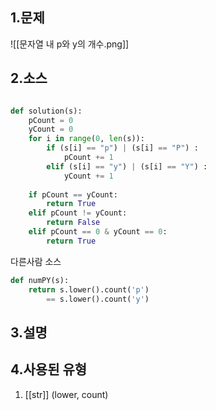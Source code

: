 ## 1.문제
![[문자열 내 p와 y의 개수.png]]
## 2.소스
```python

def solution(s):
    pCount = 0
    yCount = 0
    for i in range(0, len(s)):
        if (s[i] == "p") | (s[i] == "P") :
            pCount += 1
        elif (s[i] == "y") | (s[i] == "Y") :
            yCount += 1
            
    if pCount == yCount:
        return True
    elif pCount != yCount:
        return False
    elif pCount == 0 & yCount == 0:
        return True

```

다른사람 소스
```python
def numPY(s):
    return s.lower().count('p') 
	    == s.lower().count('y')


```

## 3.설명
>

## 4.사용된 유형
1) [[str]] (lower, count)
